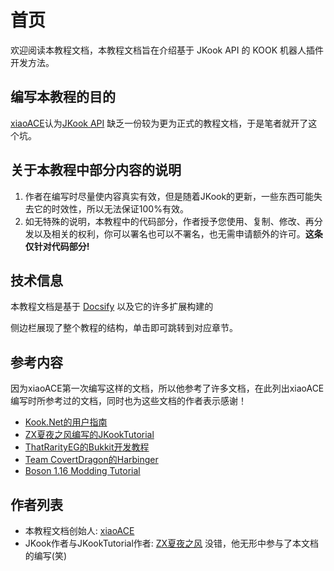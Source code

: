 # 首页

欢迎阅读本教程文档，本教程文档旨在介绍基于 JKook API 的 KOOK 机器人插件开发方法。

## 编写本教程的目的

[xiaoACE](https://github.com/xiaoACE6716)认为[JKook API](https://github.com/SNWCreations/JKook) 缺乏一份较为更为正式的教程文档，于是笔者就开了这个坑。 

## 关于本教程中部分内容的说明

1. 作者在编写时尽量使内容真实有效，但是随着JKook的更新，一些东西可能失去它的时效性，所以无法保证100%有效。
2. 如无特殊的说明，本教程中的代码部分，作者授予您使用、复制、修改、再分发以及相关的权利，你可以署名也可以不署名，也无需申请额外的许可。**这条仅针对代码部分!**

## 技术信息

本教程文档是基于 [Docsify](https://docsify.js.org/#/zh-cn/) 以及它的许多扩展构建的

侧边栏展现了整个教程的结构，单击即可跳转到对应章节。

## 参考内容

因为xiaoACE第一次编写这样的文档，所以他参考了许多文档，在此列出xiaoACE编写时所参考过的文档，同时也为这些文档的作者表示感谢！

- [Kook.Net的用户指南](https://kooknet.dev/guides/introduction/intro.html)  
- [ZX夏夜之风编写的JKookTutorial](https://github.com/SNWCreations/JKookTutorial)
- [ThatRarityEG的Bukkit开发教程](https://plugindiary.pvpin.org/Volume0/Preface_Original.html)  
- [Team CovertDragon的Harbinger](https://harbinger.covertdragon.team/)
- [Boson 1.16 Modding Tutorial](https://boson.v2mcdev.com/)

## 作者列表

- 本教程文档创始人: [xiaoACE](https://github.com/xiaoACE6716)
- JKook作者与JKookTutorial作者: [ZX夏夜之风](https://github.com/SNWCreations) 没错，他无形中参与了本文档的编写(笑)